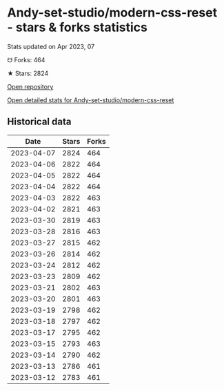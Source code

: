 # Andy-set-studio/modern-css-reset - stars & forks statistics

Stats updated on Apr 2023, 07

☋ Forks: 464

★ Stars: 2824

[Open repository](https://github.com/Andy-set-studio/modern-css-reset)

[Open detailed stats for Andy-set-studio/modern-css-reset](https://reviewgithub.com/rep/Andy-set-studio/modern-css-reset)

## Historical data
| Date | Stars | Forks |
|------|-------|-------|
| 2023-04-07 | 2824 | 464 | 
| 2023-04-06 | 2822 | 464 | 
| 2023-04-05 | 2822 | 464 | 
| 2023-04-04 | 2822 | 464 | 
| 2023-04-03 | 2822 | 463 | 
| 2023-04-02 | 2821 | 463 | 
| 2023-03-30 | 2819 | 463 | 
| 2023-03-28 | 2816 | 463 | 
| 2023-03-27 | 2815 | 462 | 
| 2023-03-26 | 2814 | 462 | 
| 2023-03-24 | 2812 | 462 | 
| 2023-03-23 | 2809 | 462 | 
| 2023-03-21 | 2802 | 463 | 
| 2023-03-20 | 2801 | 463 | 
| 2023-03-19 | 2798 | 462 | 
| 2023-03-18 | 2797 | 462 | 
| 2023-03-17 | 2795 | 462 | 
| 2023-03-15 | 2793 | 463 | 
| 2023-03-14 | 2790 | 462 | 
| 2023-03-13 | 2786 | 461 | 
| 2023-03-12 | 2783 | 461 | 

